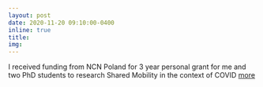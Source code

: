 ```yaml
---
layout: post
date: 2020-11-20 09:10:00-0400
inline: true
title:
img:
---
```


I received funding from NCN Poland for 3 year personal grant for me and two PhD students to research Shared Mobility in the context of COVID [more](https://www.linkedin.com/posts/rafalkucharski_more-than-487-million-pln-in-project-funding-activity-6737325071528017920-cKFF)
